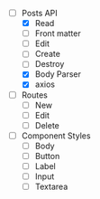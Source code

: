 
- [ ] Posts API
  - [x] Read
  - [ ] Front matter
  - [ ] Edit
  - [ ] Create
  - [ ] Destroy
  - [x] Body Parser
  - [x] axios
- [ ] Routes
  - [ ] New
  - [ ] Edit
  - [ ] Delete
- [ ] Component Styles
  - [ ] Body
  - [ ] Button
  - [ ] Label
  - [ ] Input
  - [ ] Textarea
